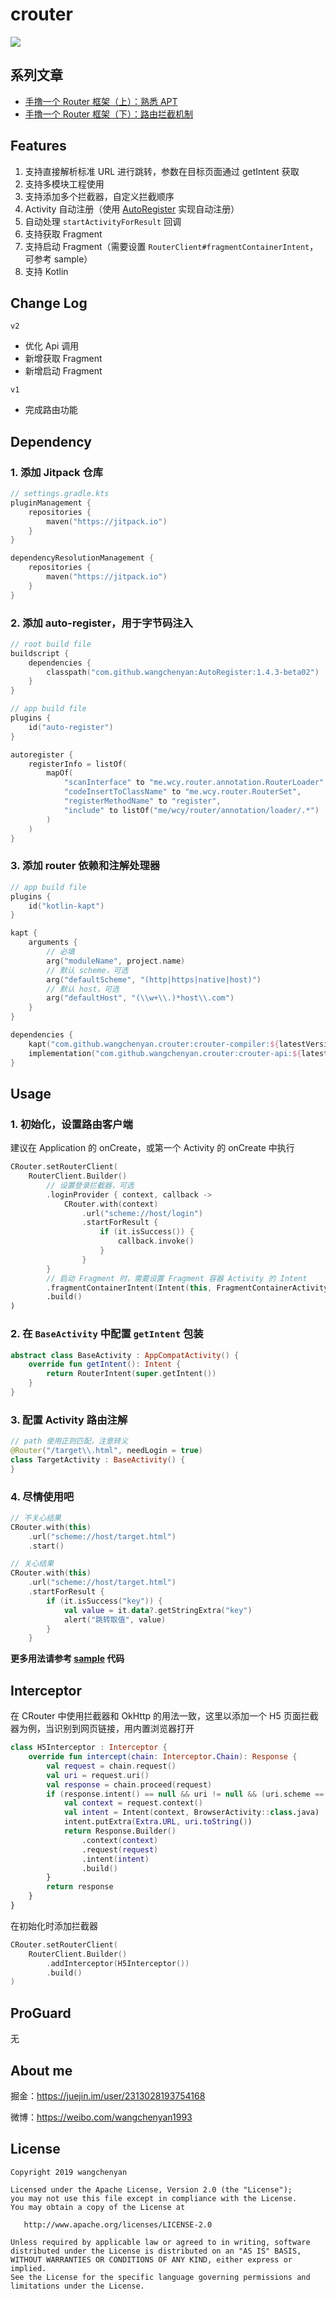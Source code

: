 # crouter

[![](https://jitpack.io/v/wangchenyan/crouter.svg)](https://jitpack.io/#wangchenyan/crouter)

## 系列文章

- [手撸一个 Router 框架（上）：熟悉 APT](https://juejin.im/post/6844903923606618126)
- [手撸一个 Router 框架（下）：路由拦截机制](https://juejin.im/post/6844904193866596365)

## Features

1. 支持直接解析标准 URL 进行跳转，参数在目标页面通过 getIntent 获取
2. 支持多模块工程使用
3. 支持添加多个拦截器，自定义拦截顺序
4. Activity 自动注册（使用 [AutoRegister](https://github.com/luckybilly/AutoRegister) 实现自动注册）
5. 自动处理 `startActivityForResult` 回调
6. 支持获取 Fragment
7. 支持启动 Fragment（需要设置 `RouterClient#fragmentContainerIntent`，可参考 sample）
8. 支持 Kotlin

## Change Log

`v2`

- 优化 Api 调用
- 新增获取 Fragment
- 新增启动 Fragment

`v1`

- 完成路由功能

## Dependency

### 1. 添加 Jitpack 仓库

```kotlin
// settings.gradle.kts
pluginManagement {
    repositories {
        maven("https://jitpack.io")
    }
}

dependencyResolutionManagement {
    repositories {
        maven("https://jitpack.io")
    }
}
```

### 2. 添加 auto-register，用于字节码注入

```kotlin
// root build file
buildscript {
    dependencies {
        classpath("com.github.wangchenyan:AutoRegister:1.4.3-beta02")
    }
}
```

```kotlin
// app build file
plugins {
    id("auto-register")
}

autoregister {
    registerInfo = listOf(
        mapOf(
            "scanInterface" to "me.wcy.router.annotation.RouterLoader",
            "codeInsertToClassName" to "me.wcy.router.RouterSet",
            "registerMethodName" to "register",
            "include" to listOf("me/wcy/router/annotation/loader/.*")
        )
    )
}
```

### 3. 添加 router 依赖和注解处理器

```kotlin
// app build file
plugins {
    id("kotlin-kapt")
}

kapt {
    arguments {
        // 必填
        arg("moduleName", project.name)
        // 默认 scheme，可选
        arg("defaultScheme", "(http|https|native|host)")
        // 默认 host，可选
        arg("defaultHost", "(\\w+\\.)*host\\.com")
    }
}

dependencies {
    kapt("com.github.wangchenyan.crouter:crouter-compiler:${latestVersion}")
    implementation("com.github.wangchenyan.crouter:crouter-api:${latestVersion}")
}
```

## Usage

### 1. 初始化，设置路由客户端

建议在 Application 的 onCreate，或第一个 Activity 的 onCreate 中执行

```kotlin
CRouter.setRouterClient(
    RouterClient.Builder()
        // 设置登录拦截器，可选
        .loginProvider { context, callback ->
            CRouter.with(context)
                .url("scheme://host/login")
                .startForResult {
                    if (it.isSuccess()) {
                        callback.invoke()
                    }
                }
        }
        // 启动 Fragment 时，需要设置 Fragment 容器 Activity 的 Intent
        .fragmentContainerIntent(Intent(this, FragmentContainerActivity::class.java))
        .build()
)
```

### 2. 在 `BaseActivity` 中配置 `getIntent` 包装

```kotlin
abstract class BaseActivity : AppCompatActivity() {
    override fun getIntent(): Intent {
        return RouterIntent(super.getIntent())
    }
}
```

### 3. 配置 Activity 路由注解

```kotlin
// path 使用正则匹配，注意转义
@Router("/target\\.html", needLogin = true)
class TargetActivity : BaseActivity() {
}
```

### 4. 尽情使用吧

```kotlin
// 不关心结果
CRouter.with(this)
    .url("scheme://host/target.html")
    .start()

// 关心结果
CRouter.with(this)
    .url("scheme://host/target.html")
    .startForResult {
        if (it.isSuccess("key")) {
            val value = it.data?.getStringExtra("key")
            alert("跳转取值", value)
        }
    }
```

**更多用法请参考 [sample](https://github.com/wangchenyan/crouter/tree/master/sample) 代码**

## Interceptor

在 CRouter 中使用拦截器和 OkHttp 的用法一致，这里以添加一个 H5 页面拦截器为例，当识别到网页链接，用内置浏览器打开

```kotlin
class H5Interceptor : Interceptor {
    override fun intercept(chain: Interceptor.Chain): Response {
        val request = chain.request()
        val uri = request.uri()
        val response = chain.proceed(request)
        if (response.intent() == null && uri != null && (uri.scheme == "http" || uri.scheme == "https")) {
            val context = request.context()
            val intent = Intent(context, BrowserActivity::class.java)
            intent.putExtra(Extra.URL, uri.toString())
            return Response.Builder()
                .context(context)
                .request(request)
                .intent(intent)
                .build()
        }
        return response
    }
}
```

在初始化时添加拦截器

```kotlin
CRouter.setRouterClient(
    RouterClient.Builder()
        .addInterceptor(H5Interceptor())
        .build()
)
```

## ProGuard

无

## About me

掘金：https://juejin.im/user/2313028193754168

微博：https://weibo.com/wangchenyan1993

## License

    Copyright 2019 wangchenyan

    Licensed under the Apache License, Version 2.0 (the "License");
    you may not use this file except in compliance with the License.
    You may obtain a copy of the License at

       http://www.apache.org/licenses/LICENSE-2.0

    Unless required by applicable law or agreed to in writing, software
    distributed under the License is distributed on an "AS IS" BASIS,
    WITHOUT WARRANTIES OR CONDITIONS OF ANY KIND, either express or implied.
    See the License for the specific language governing permissions and
    limitations under the License.
